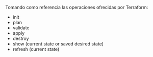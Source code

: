 
Tomando como referencia las operaciones ofrecidas por Terraform:

- init
- plan
- validate
- apply
- destroy
- show (current state or saved desired state)
- refresh (current state)
